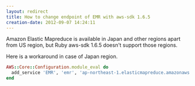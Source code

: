 ```yaml
---
layout: redirect
title: How to change endpoint of EMR with aws-sdk 1.6.5
creation-date: 2012-09-07 14:24:11
---
```

Amazon Elastic Mapreduce is available in Japan and other regions apart from US region,
but Ruby aws-sdk 1.6.5 doesn't support those regions.

Here is a workaround in case of Japan region.

```ruby
AWS::Core::Configuration.module_eval do
  add_service 'EMR', 'emr', 'ap-northeast-1.elasticmapreduce.amazonaws.com'
end
```
